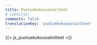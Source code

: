 ```yaml
---
title: Puoluekokousaloitteet
# subtitle:
comments: false
translationKey: 'puoluekokousaloitteet'
---
```



{{< js_puoluekokousaloitteet >}} 

